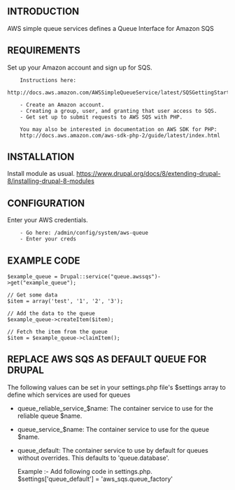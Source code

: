 ## INTRODUCTION
AWS simple queue services defines a Queue Interface for Amazon SQS

## REQUIREMENTS
Set up your Amazon account and sign up for SQS.

        Instructions here:
        http://docs.aws.amazon.com/AWSSimpleQueueService/latest/SQSGettingStartedGuide/GettingSetUp.html

        - Create an Amazon account.
        - Creating a group, user, and granting that user access to SQS.
        - Get set up to submit requests to AWS SQS with PHP.
        
        You may also be interested in documentation on AWS SDK for PHP:
        http://docs.aws.amazon.com/aws-sdk-php-2/guide/latest/index.html

## INSTALLATION
Install module as usual.
https://www.drupal.org/docs/8/extending-drupal-8/installing-drupal-8-modules

## CONFIGURATION
Enter your AWS credentials.

        - Go here: /admin/config/system/aws-queue
        - Enter your creds

## EXAMPLE CODE
    $example_queue = Drupal::service("queue.awssqs")->get("example_queue");
    
    // Get some data
    $item = array('test', '1', '2', '3');
    
    // Add the data to the queue
    $example_queue->createItem($item);
    
    // Fetch the item from the queue
    $item = $example_queue->claimItem();

## REPLACE AWS SQS AS DEFAULT QUEUE FOR DRUPAL
The following values can be set in your settings.php file's 
$settings array to define which services are used for queues

 - queue_reliable_service_$name: 
    The container service to use for the reliable queue $name.
 - queue_service_$name: 
    The container service to use for the queue $name.
 - queue_default: 
    The container service to use by default for queues without overrides. 
    This defaults to 'queue.database'.
    
    Example :- 
    Add following code in settings.php.
    $settings['queue_default'] = 'aws_sqs.queue_factory'
